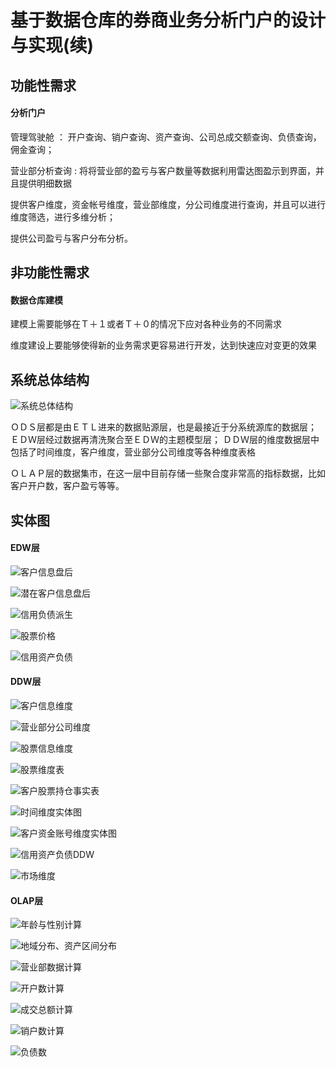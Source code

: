 # 基于数据仓库的券商业务分析门户的设计与实现(续)

## 功能性需求

#### 分析门户

管理驾驶舱 ： 开户查询、销户查询、资产查询、公司总成交额查询、负债查询，佣金查询；

营业部分析查询 : 将将营业部的盈亏与客户数量等数据利用雷达图盈示到界面，并且提供明细数据

提供客户维度，资金帐号维度，营业部维度，分公司维度进行查询，并且可以进行维度筛选，进行多维分析；

提供公司盈亏与客户分布分析。

## 非功能性需求

#### 数据仓库建模

建模上需要能够在Ｔ＋１或者Ｔ＋０的情况下应对各种业务的不同需求

维度建设上要能够使得新的业务需求更容易进行开发，达到快速应对变更的效果

## 系统总体结构

![系统总体结构](./images/20190702-1.png)

ＯＤＳ层都是由ＥＴＬ进来的数据贴源层，也是最接近于分系统源库的数据层；
ＥＤＷ层经过数据再清洗聚合至ＥＤＷ的主题模型层；
ＤＤＷ层的维度数据层中包括了时间维度，客户维度，营业部分公司维度等各种维度表格

ＯＬＡＰ层的数据集市，在这一层中目前存储一些聚合度非常高的指标数据，比如客户开户数，客户盈亏等等。

## 实体图



#### EDW层


![客户信息盘后](./images/20190702-2.png)



![潜在客户信息盘后](./images/20190702-3.png)



![信用负债派生](./images/20190702-4.png)



![股票价格](./images/20190702-5.png)




![信用资产负债](./images/20190702-6.png)



#### DDW层


![客户信息维度](./images/20190702-7.png)



![营业部分公司维度](./images/20190702-8.png)



![股票信息维度](./images/20190702-9.png)



![股票维度表](./images/20190702-10.png)



![客户股票持仓事实表](./images/20190702-11.png)





![时间维度实体图](./images/20190702-12.png)




![客户资金账号维度实体图](./images/20190702-13.png)




![信用资产负债DDW](./images/20190702-14.png)




![市场维度](./images/20190702-15.png)






#### OLAP层

![年龄与性别计算](./images/20190702-16.png)



![地域分布、资产区间分布](./images/20190702-17.png)




![营业部数据计算](./images/20190702-18.png)




![开户数计算](./images/20190702-19.png)




![成交总额计算](./images/20190702-20.png)









![销户数计算](./images/20190702-21.png)







![负债数](./images/20190702-22.png)




